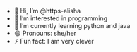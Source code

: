 - 👋 Hi, I’m @https-alisha
- 👀 I’m interested in programming
- 🌱 I’m currently learning python and java
- 😄 Pronouns: she/her
- ⚡ Fun fact: I am very clever 

<!---
https-alisha/https-alisha is a ✨ special ✨ repository because its `README.md` (this file) appears on your GitHub profile.
You can click the Preview link to take a look at your changes.
--->
